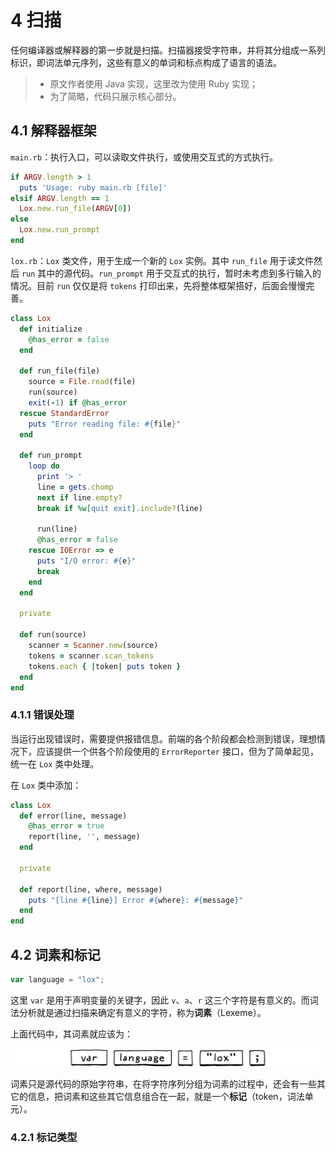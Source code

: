 # 4 扫描

任何编译器或解释器的第一步就是扫描。扫描器接受字符串，并将其分组成一系列标识，即词法单元序列，这些有意义的单词和标点构成了语言的语法。

>   -   原文作者使用 Java 实现，这里改为使用 Ruby 实现；
>   -   为了简略，代码只展示核心部分。

## 4.1 解释器框架

`main.rb`：执行入口，可以读取文件执行，或使用交互式的方式执行。

```ruby
if ARGV.length > 1
  puts 'Usage: ruby main.rb [file]'
elsif ARGV.length == 1
  Lox.new.run_file(ARGV[0])
else
  Lox.new.run_prompt
end
```

`lox.rb`：`Lox` 类文件，用于生成一个新的 `Lox` 实例。其中 `run_file` 用于读文件然后 `run` 其中的源代码。`run_prompt` 用于交互式的执行，暂时未考虑到多行输入的情况。目前 `run` 仅仅是将 `tokens` 打印出来，先将整体框架搭好，后面会慢慢完善。

```ruby
class Lox
  def initialize
    @has_error = false
  end

  def run_file(file)
    source = File.read(file)
    run(source)
    exit(-1) if @has_error
  rescue StandardError
    puts "Error reading file: #{file}"
  end

  def run_prompt
    loop do
      print '> '
      line = gets.chomp
      next if line.empty?
      break if %w[quit exit].include?(line)

      run(line)
      @has_error = false
    rescue IOError => e
      puts "I/O error: #{e}"
      break
    end
  end

  private

  def run(source)
    scanner = Scanner.new(source)
    tokens = scanner.scan_tokens
    tokens.each { |token| puts token }
  end
end
```

### 4.1.1 错误处理

当运行出现错误时，需要提供报错信息。前端的各个阶段都会检测到错误，理想情况下，应该提供一个供各个阶段使用的 `ErrorReporter` 接口，但为了简单起见，统一在 `Lox` 类中处理。

在 `Lox` 类中添加：

```ruby
class Lox
  def error(line, message)
    @has_error = true
    report(line, '', message)
  end

  private

  def report(line, where, message)
    puts "[line #{line}] Error #{where}: #{message}"
  end
end
```

## 4.2 词素和标记

```javascript
var language = "lox";
```

这里 `var` 是用于声明变量的关键字，因此 `v`、`a`、`r` 这三个字符是有意义的。而词法分析就是通过扫描来确定有意义的字符，称为**词素**（Lexeme）。

上面代码中，其词素就应该为：

![img](https://raw.githubusercontent.com/genskyff/image-hosting/main/images/202404302306344.png)

词素只是源代码的原始字符串，在将字符序列分组为词素的过程中，还会有一些其它的信息，把词素和这些其它信息组合在一起，就是一个**标记**（token，词法单元）。

### 4.2.1 标记类型

